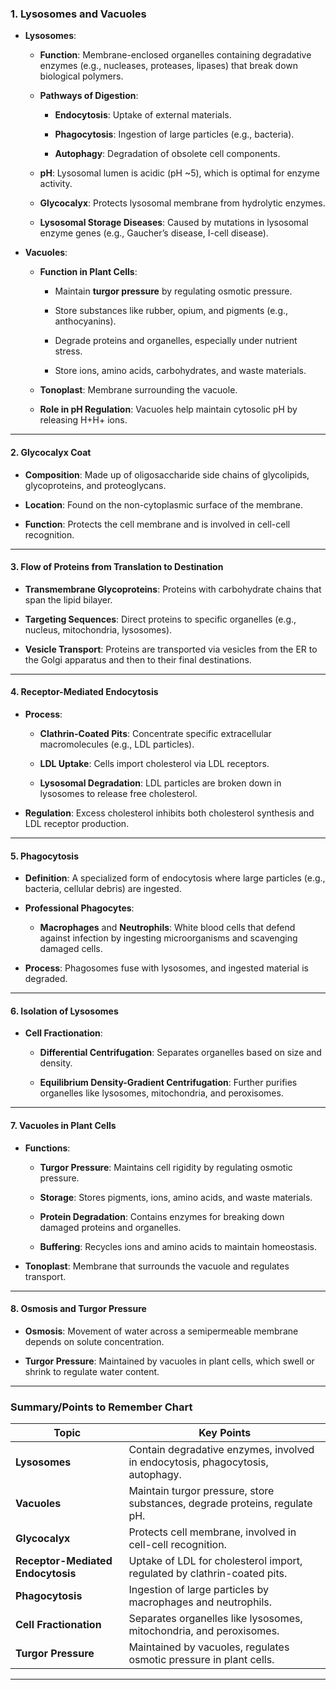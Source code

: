 ### **1. Lysosomes and Vacuoles**

- **Lysosomes**:
    
    - **Function**: Membrane-enclosed organelles containing degradative enzymes (e.g., nucleases, proteases, lipases) that break down biological polymers.
        
    - **Pathways of Digestion**:
        
        - **Endocytosis**: Uptake of external materials.
            
        - **Phagocytosis**: Ingestion of large particles (e.g., bacteria).
            
        - **Autophagy**: Degradation of obsolete cell components.
            
    - **pH**: Lysosomal lumen is acidic (pH ~5), which is optimal for enzyme activity.
        
    - **Glycocalyx**: Protects lysosomal membrane from hydrolytic enzymes.
        
    - **Lysosomal Storage Diseases**: Caused by mutations in lysosomal enzyme genes (e.g., Gaucher’s disease, I-cell disease).
        
- **Vacuoles**:
    
    - **Function in Plant Cells**:
        
        - Maintain **turgor pressure** by regulating osmotic pressure.
            
        - Store substances like rubber, opium, and pigments (e.g., anthocyanins).
            
        - Degrade proteins and organelles, especially under nutrient stress.
            
        - Store ions, amino acids, carbohydrates, and waste materials.
            
    - **Tonoplast**: Membrane surrounding the vacuole.
        
    - **Role in pH Regulation**: Vacuoles help maintain cytosolic pH by releasing H+H+ ions.
        

---

#### **2. Glycocalyx Coat**

- **Composition**: Made up of oligosaccharide side chains of glycolipids, glycoproteins, and proteoglycans.
    
- **Location**: Found on the non-cytoplasmic surface of the membrane.
    
- **Function**: Protects the cell membrane and is involved in cell-cell recognition.
    

---

#### **3. Flow of Proteins from Translation to Destination**

- **Transmembrane Glycoproteins**: Proteins with carbohydrate chains that span the lipid bilayer.
    
- **Targeting Sequences**: Direct proteins to specific organelles (e.g., nucleus, mitochondria, lysosomes).
    
- **Vesicle Transport**: Proteins are transported via vesicles from the ER to the Golgi apparatus and then to their final destinations.
    

---

#### **4. Receptor-Mediated Endocytosis**

- **Process**:
    
    - **Clathrin-Coated Pits**: Concentrate specific extracellular macromolecules (e.g., LDL particles).
        
    - **LDL Uptake**: Cells import cholesterol via LDL receptors.
        
    - **Lysosomal Degradation**: LDL particles are broken down in lysosomes to release free cholesterol.
        
- **Regulation**: Excess cholesterol inhibits both cholesterol synthesis and LDL receptor production.
    

---

#### **5. Phagocytosis**

- **Definition**: A specialized form of endocytosis where large particles (e.g., bacteria, cellular debris) are ingested.
    
- **Professional Phagocytes**:
    
    - **Macrophages** and **Neutrophils**: White blood cells that defend against infection by ingesting microorganisms and scavenging damaged cells.
        
- **Process**: Phagosomes fuse with lysosomes, and ingested material is degraded.
    

---

#### **6. Isolation of Lysosomes**

- **Cell Fractionation**:
    
    - **Differential Centrifugation**: Separates organelles based on size and density.
        
    - **Equilibrium Density-Gradient Centrifugation**: Further purifies organelles like lysosomes, mitochondria, and peroxisomes.
        

---

#### **7. Vacuoles in Plant Cells**

- **Functions**:
    
    - **Turgor Pressure**: Maintains cell rigidity by regulating osmotic pressure.
        
    - **Storage**: Stores pigments, ions, amino acids, and waste materials.
        
    - **Protein Degradation**: Contains enzymes for breaking down damaged proteins and organelles.
        
    - **Buffering**: Recycles ions and amino acids to maintain homeostasis.
        
- **Tonoplast**: Membrane that surrounds the vacuole and regulates transport.
    

---

#### **8. Osmosis and Turgor Pressure**

- **Osmosis**: Movement of water across a semipermeable membrane depends on solute concentration.
    
- **Turgor Pressure**: Maintained by vacuoles in plant cells, which swell or shrink to regulate water content.
    

---

### **Summary/Points to Remember Chart**

|**Topic**|**Key Points**|
|---|---|
|**Lysosomes**|Contain degradative enzymes, involved in endocytosis, phagocytosis, autophagy.|
|**Vacuoles**|Maintain turgor pressure, store substances, degrade proteins, regulate pH.|
|**Glycocalyx**|Protects cell membrane, involved in cell-cell recognition.|
|**Receptor-Mediated Endocytosis**|Uptake of LDL for cholesterol import, regulated by clathrin-coated pits.|
|**Phagocytosis**|Ingestion of large particles by macrophages and neutrophils.|
|**Cell Fractionation**|Separates organelles like lysosomes, mitochondria, and peroxisomes.|
|**Turgor Pressure**|Maintained by vacuoles, regulates osmotic pressure in plant cells.|

---

